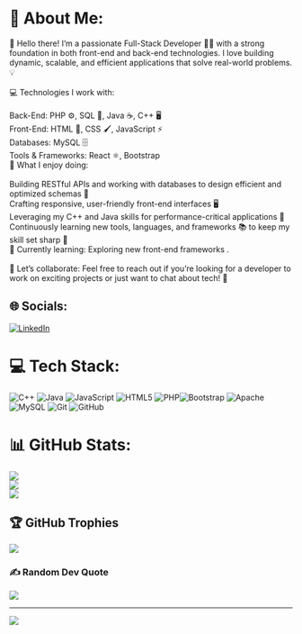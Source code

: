 # 💫 About Me:
👋 Hello there! I’m a passionate Full-Stack Developer 👨‍💻 with a strong foundation in both front-end and back-end technologies. I love building dynamic, scalable, and efficient applications that solve real-world problems. 💡<br><br>💻 Technologies I work with:<br><br>Back-End: PHP ⚙️, SQL 💾, Java ☕, C++ 🖥️<br>Front-End: HTML 🎨, CSS 🖌️, JavaScript ⚡ <br>Databases: MySQL 🗄️<br>Tools & Frameworks: React ⚛️, Bootstrap<br>🔧 What I enjoy doing:<br><br>Building RESTful APIs and working with databases to design efficient and optimized schemas 🔄<br>Crafting responsive, user-friendly front-end interfaces 🖥️<br>Leveraging my C++ and Java skills for performance-critical applications 🚀<br>Continuously learning new tools, languages, and frameworks 📚 to keep my skill set sharp 🔪<br>🌱 Currently learning: Exploring new front-end frameworks .<br><br>🚀 Let’s collaborate: Feel free to reach out if you’re looking for a developer to work on exciting projects or just want to chat about tech! 💬


## 🌐 Socials:
[![LinkedIn](https://img.shields.io/badge/LinkedIn-%230077B5.svg?logo=linkedin&logoColor=white)](https://linkedin.com/in/https://www.linkedin.com/in/anthony-maxmillan-9bbb722b2?utm_source=share&utm_campaign=share_via&utm_content=profile&utm_medium=android_app) 

# 💻 Tech Stack:
![C++](https://img.shields.io/badge/c++-%2300599C.svg?style=plastic&logo=c%2B%2B&logoColor=white) ![Java](https://img.shields.io/badge/java-%23ED8B00.svg?style=plastic&logo=openjdk&logoColor=white) ![JavaScript](https://img.shields.io/badge/javascript-%23323330.svg?style=plastic&logo=javascript&logoColor=%23F7DF1E) ![HTML5](https://img.shields.io/badge/html5-%23E34F26.svg?style=plastic&logo=html5&logoColor=white) ![PHP](https://img.shields.io/badge/php-%23777BB4.svg?style=plastic&logo=php&logoColor=white)![Bootstrap](https://img.shields.io/badge/bootstrap-%238511FA.svg?style=plastic&logo=bootstrap&logoColor=white) ![Apache](https://img.shields.io/badge/apache-%23D42029.svg?style=plastic&logo=apache&logoColor=white) ![MySQL](https://img.shields.io/badge/mysql-4479A1.svg?style=plastic&logo=mysql&logoColor=white) ![Git](https://img.shields.io/badge/git-%23F05033.svg?style=plastic&logo=git&logoColor=white) ![GitHub](https://img.shields.io/badge/github-%23121011.svg?style=plastic&logo=github&logoColor=white)
# 📊 GitHub Stats:
![](https://github-readme-stats.vercel.app/api?username=BradleyMaxmillan&theme=tokyonight&hide_border=true&include_all_commits=true&count_private=true)<br/>
![](https://nirzak-streak-stats.vercel.app/?user=BradleyMaxmillan&theme=tokyonight&hide_border=true)<br/>
![](https://github-readme-stats.vercel.app/api/top-langs/?username=BradleyMaxmillan&theme=tokyonight&hide_border=true&include_all_commits=true&count_private=true&layout=compact)

## 🏆 GitHub Trophies
![](https://github-profile-trophy.vercel.app/?username=BradleyMaxmillan&theme=radical&no-frame=false&no-bg=true&margin-w=4)

### ✍️ Random Dev Quote
![](https://quotes-github-readme.vercel.app/api?type=horizontal&theme=radical)

---
[![](https://visitcount.itsvg.in/api?id=BradleyMaxmillan&icon=0&color=0)](https://visitcount.itsvg.in)

<!-- Proudly created with GPRM ( https://gprm.itsvg.in ) -->
<!---
BradleyMaxmillan/BradleyMaxmillan is a ✨ special ✨ repository because its `README.md` (this file) appears on your GitHub profile.
You can click the Preview link to take a look at your changes.
--->

